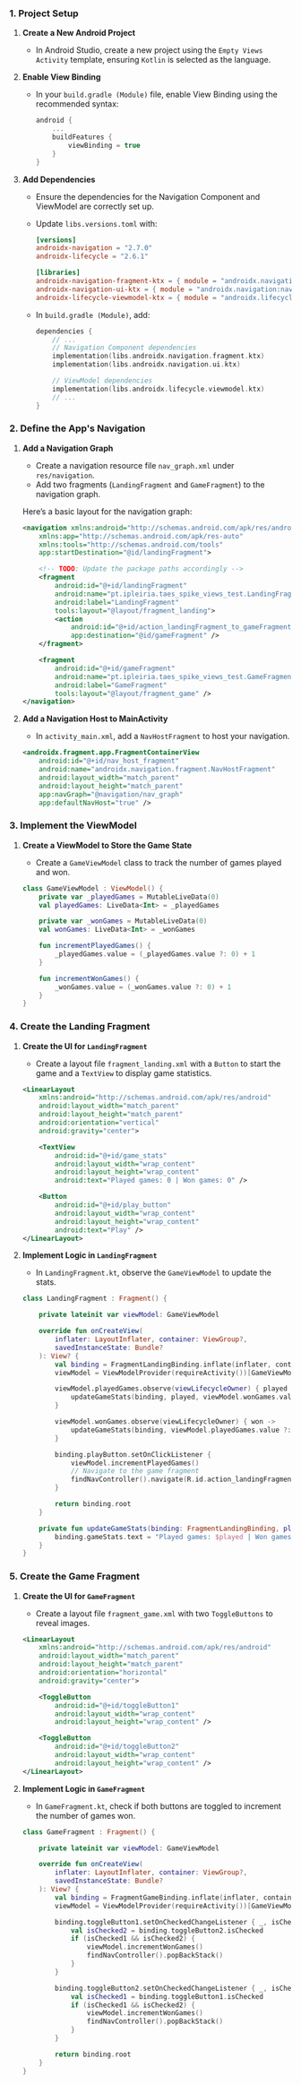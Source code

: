 ### 1. Project Setup

1. **Create a New Android Project**

   - In Android Studio, create a new project using the `Empty Views Activity` template, ensuring `Kotlin` is selected as the language.

2. **Enable View Binding**

   - In your `build.gradle (Module)` file, enable View Binding using the recommended syntax:

     ```kotlin
     android {
         ...
         buildFeatures {
             viewBinding = true
         }
     }
     ```

3. **Add Dependencies**

   - Ensure the dependencies for the Navigation Component and ViewModel are correctly set up.
   - Update `libs.versions.toml` with:

     ```toml
     [versions]
     androidx-navigation = "2.7.0"
     androidx-lifecycle = "2.6.1"

     [libraries]
     androidx-navigation-fragment-ktx = { module = "androidx.navigation:navigation-fragment-ktx", version.ref = "androidx-navigation" }
     androidx-navigation-ui-ktx = { module = "androidx.navigation:navigation-ui-ktx", version.ref = "androidx-navigation" }
     androidx-lifecycle-viewmodel-ktx = { module = "androidx.lifecycle:lifecycle-viewmodel-ktx", version.ref = "androidx-lifecycle" }
     ```

   - In `build.gradle (Module)`, add:

     ```kotlin
     dependencies {
         // ...
         // Navigation Component dependencies
         implementation(libs.androidx.navigation.fragment.ktx)
         implementation(libs.androidx.navigation.ui.ktx)

         // ViewModel dependencies
         implementation(libs.androidx.lifecycle.viewmodel.ktx)
         // ...
     }
     ```

### 2. Define the App's Navigation

1. **Add a Navigation Graph**

   - Create a navigation resource file `nav_graph.xml` under `res/navigation`.
   - Add two fragments (`LandingFragment` and `GameFragment`) to the navigation graph.

   Here’s a basic layout for the navigation graph:

   ```xml
   <navigation xmlns:android="http://schemas.android.com/apk/res/android"
       xmlns:app="http://schemas.android.com/apk/res-auto"
       xmlns:tools="http://schemas.android.com/tools"
       app:startDestination="@id/landingFragment">

       <!-- TODO: Update the package paths accordingly -->
       <fragment
           android:id="@+id/landingFragment"
           android:name="pt.ipleiria.taes_spike_views_test.LandingFragment"
           android:label="LandingFragment"
           tools:layout="@layout/fragment_landing">
           <action
               android:id="@+id/action_landingFragment_to_gameFragment"
               app:destination="@id/gameFragment" />
       </fragment>

       <fragment
           android:id="@+id/gameFragment"
           android:name="pt.ipleiria.taes_spike_views_test.GameFragment"
           android:label="GameFragment"
           tools:layout="@layout/fragment_game" />
   </navigation>
   ```

2. **Add a Navigation Host to MainActivity**

   - In `activity_main.xml`, add a `NavHostFragment` to host your navigation.

   ```xml
   <androidx.fragment.app.FragmentContainerView
       android:id="@+id/nav_host_fragment"
       android:name="androidx.navigation.fragment.NavHostFragment"
       android:layout_width="match_parent"
       android:layout_height="match_parent"
       app:navGraph="@navigation/nav_graph"
       app:defaultNavHost="true" />
   ```

### 3. Implement the ViewModel

1. **Create a ViewModel to Store the Game State**

   - Create a `GameViewModel` class to track the number of games played and won.

   ```kotlin
   class GameViewModel : ViewModel() {
       private var _playedGames = MutableLiveData(0)
       val playedGames: LiveData<Int> = _playedGames

       private var _wonGames = MutableLiveData(0)
       val wonGames: LiveData<Int> = _wonGames

       fun incrementPlayedGames() {
           _playedGames.value = (_playedGames.value ?: 0) + 1
       }

       fun incrementWonGames() {
           _wonGames.value = (_wonGames.value ?: 0) + 1
       }
   }
   ```

### 4. Create the Landing Fragment

1. **Create the UI for `LandingFragment`**

   - Create a layout file `fragment_landing.xml` with a `Button` to start the game and a `TextView` to display game statistics.

   ```xml
   <LinearLayout
       xmlns:android="http://schemas.android.com/apk/res/android"
       android:layout_width="match_parent"
       android:layout_height="match_parent"
       android:orientation="vertical"
       android:gravity="center">

       <TextView
           android:id="@+id/game_stats"
           android:layout_width="wrap_content"
           android:layout_height="wrap_content"
           android:text="Played games: 0 | Won games: 0" />

       <Button
           android:id="@+id/play_button"
           android:layout_width="wrap_content"
           android:layout_height="wrap_content"
           android:text="Play" />
   </LinearLayout>
   ```

2. **Implement Logic in `LandingFragment`**

   - In `LandingFragment.kt`, observe the `GameViewModel` to update the stats.

   ```kotlin
   class LandingFragment : Fragment() {

       private lateinit var viewModel: GameViewModel

       override fun onCreateView(
           inflater: LayoutInflater, container: ViewGroup?,
           savedInstanceState: Bundle?
       ): View? {
           val binding = FragmentLandingBinding.inflate(inflater, container, false)
           viewModel = ViewModelProvider(requireActivity())[GameViewModel::class.java]

           viewModel.playedGames.observe(viewLifecycleOwner) { played ->
               updateGameStats(binding, played, viewModel.wonGames.value ?: 0)
           }

           viewModel.wonGames.observe(viewLifecycleOwner) { won ->
               updateGameStats(binding, viewModel.playedGames.value ?: 0, won)
           }

           binding.playButton.setOnClickListener {
               viewModel.incrementPlayedGames()
               // Navigate to the game fragment
               findNavController().navigate(R.id.action_landingFragment_to_gameFragment)
           }

           return binding.root
       }

       private fun updateGameStats(binding: FragmentLandingBinding, played: Int, won: Int) {
           binding.gameStats.text = "Played games: $played | Won games: $won"
       }
   }
   ```

### 5. Create the Game Fragment

1. **Create the UI for `GameFragment`**

   - Create a layout file `fragment_game.xml` with two `ToggleButtons` to reveal images.

   ```xml
   <LinearLayout
       xmlns:android="http://schemas.android.com/apk/res/android"
       android:layout_width="match_parent"
       android:layout_height="match_parent"
       android:orientation="horizontal"
       android:gravity="center">

       <ToggleButton
           android:id="@+id/toggleButton1"
           android:layout_width="wrap_content"
           android:layout_height="wrap_content" />

       <ToggleButton
           android:id="@+id/toggleButton2"
           android:layout_width="wrap_content"
           android:layout_height="wrap_content" />
   </LinearLayout>
   ```

2. **Implement Logic in `GameFragment`**

   - In `GameFragment.kt`, check if both buttons are toggled to increment the number of games won.

   ```kotlin
   class GameFragment : Fragment() {

       private lateinit var viewModel: GameViewModel

       override fun onCreateView(
           inflater: LayoutInflater, container: ViewGroup?,
           savedInstanceState: Bundle?
       ): View? {
           val binding = FragmentGameBinding.inflate(inflater, container, false)
           viewModel = ViewModelProvider(requireActivity())[GameViewModel::class.java]

           binding.toggleButton1.setOnCheckedChangeListener { _, isChecked1 ->
               val isChecked2 = binding.toggleButton2.isChecked
               if (isChecked1 && isChecked2) {
                   viewModel.incrementWonGames()
                   findNavController().popBackStack()
               }
           }

           binding.toggleButton2.setOnCheckedChangeListener { _, isChecked2 ->
               val isChecked1 = binding.toggleButton1.isChecked
               if (isChecked1 && isChecked2) {
                   viewModel.incrementWonGames()
                   findNavController().popBackStack()
               }
           }

           return binding.root
       }
   }
   ```
